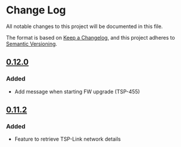 # Change Log

All notable changes to this project will be documented in this file.

The format is based on [Keep a Changelog](https://keepachangelog.com/en/1.0.0/),
and this project adheres to [Semantic Versioning](https://semver.org/spec/v2.0.0.html).

<!--
Check [Keep a Changelog](http://keepachangelog.com/) for recommendations on how to structure this file.

    Added -- for new features.
    Changed -- for changes in existing functionality.
    Deprecated -- for soon-to-be removed features.
    Removed -- for now removed features.
    Fixed -- for any bug fixes.
    Security -- in case of vulnerabilities.
-->

<!-- ## [Unreleased] -->

## [0.12.0]
### Added
- Add message when starting FW upgrade (TSP-455)

## [0.11.2]

### Added
- Feature to retrieve TSP-Link network details

<!--Version Comparison Links-->
[Unreleased]: https://github.com/TEK-Engineering/tsp-toolkit-kic-cli/compare/v0.12.0...HEAD

[0.12.0]: https://github.com/TEK-Engineering/tsp-toolkit-kic-cli/releases/tag/v0.11.2...v0.12.0
[0.11.2]: https://github.com/TEK-Engineering/tsp-toolkit-kic-cli/releases/tag/v0.11.2
